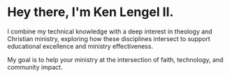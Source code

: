 # Hey there, I'm Ken Lengel II.

I combine my technical knowledge with a deep interest in theology and Christian ministry, exploring how these disciplines intersect to support educational excellence and ministry effectiveness.

My goal is to help your ministry at the intersection of faith, technology, and community impact.
